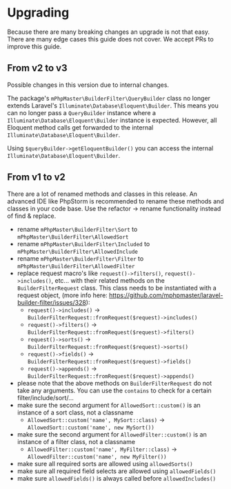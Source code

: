 # Upgrading

Because there are many breaking changes an upgrade is not that easy. There are many edge cases this guide does not cover. We accept PRs to improve this guide.

## From v2 to v3

Possible changes in this version due to internal changes.

The package's `mPhpMaster\BuilderFilter\QueryBuilder` class no longer extends Laravel's `Illuminate\Database\Eloquent\Builder`. This means you can no longer pass a `QueryBuilder` instance where a `Illuminate\Database\Eloquent\Builder` instance is expected. However, all Eloquent method calls get forwarded to the internal `Illuminate\Database\Eloquent\Builder`.

Using `$queryBuilder->getEloquentBuilder()` you can access the internal `Illuminate\Database\Eloquent\Builder`.

## From v1 to v2

There are a lot of renamed methods and classes in this release. An advanced IDE like PhpStorm is recommended to rename these methods and classes in your code base. Use the refactor -> rename functionality instead of find & replace.

- rename `mPhpMaster\BuilderFilter\Sort` to `mPhpMaster\BuilderFilter\AllowedSort`
- rename `mPhpMaster\BuilderFilter\Included` to `mPhpMaster\BuilderFilter\AllowedInclude`
- rename `mPhpMaster\BuilderFilter\Filter` to `mPhpMaster\BuilderFilter\AllowedFilter`
- replace request macro's like `request()->filters()`, `request()->includes()`, etc... with their related methods on the `BuilderFilterRequest` class. This class needs to be instantiated with a request object, (more info here: https://github.com/mphpmaster/laravel-builder-filter/issues/328):
    * `request()->includes()` -> `BuilderFilterRequest::fromRequest($request)->includes()`
    * `request()->filters()` -> `BuilderFilterRequest::fromRequest($request)->filters()`
    * `request()->sorts()` -> `BuilderFilterRequest::fromRequest($request)->sorts()`
    * `request()->fields()` -> `BuilderFilterRequest::fromRequest($request)->fields()`
    * `request()->appends()` -> `BuilderFilterRequest::fromRequest($request)->appends()`
- please note that the above methods on `BuilderFilterRequest` do not take any arguments. You can use the `contains` to check for a certain filter/include/sort/...
- make sure the second argument for `AllowedSort::custom()` is an instance of a sort class, not a classname
    * `AllowedSort::custom('name', MySort::class)` -> `AllowedSort::custom('name', new MySort())`
- make sure the second argument for `AllowedFilter::custom()` is an instance of a filter class, not a classname
    * `AllowedFilter::custom('name', MyFilter::class)` -> `AllowedFilter::custom('name', new MyFilter())`
- make sure all required sorts are allowed using `allowedSorts()`
- make sure all required field selects are allowed using `allowedFields()`
- make sure `allowedFields()` is always called before `allowedIncludes()`
